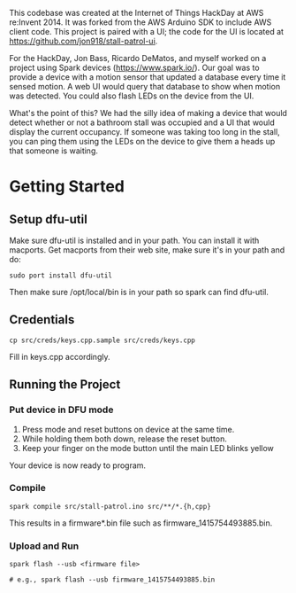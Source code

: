 This codebase was created at the Internet of Things HackDay at AWS re:Invent 2014. It was forked from the AWS Arduino SDK to include AWS client code. This project is paired with a UI; the code for the UI is located at https://github.com/jon918/stall-patrol-ui.

For the HackDay, Jon Bass, Ricardo DeMatos, and myself worked on a project using Spark devices (https://www.spark.io/). Our goal was to provide a device with a motion sensor that updated a database every time it sensed motion. A web UI would query that database to show when motion was detected. You could also flash LEDs on the device from the UI.

What's the point of this? We had the silly idea of making a device that would detect whether or not a bathroom stall was occupied and a UI that would display the current occupancy. If someone was taking too long in the stall, you can ping them using the LEDs on the device to give them a heads up that someone is waiting.

# Getting Started

## Setup dfu-util

Make sure dfu-util is installed and in your path. You can install it with macports. Get macports from their web site, make sure it's in your path and do:

`sudo port install dfu-util`

Then make sure /opt/local/bin is in your path so spark can find dfu-util.

## Credentials

    cp src/creds/keys.cpp.sample src/creds/keys.cpp

Fill in keys.cpp accordingly.

## Running the Project

### Put device in DFU mode

1. Press mode and reset buttons on device at the same time.
1. While holding them both down, release the reset button.
1. Keep your finger on the mode button until the main LED blinks yellow

Your device is now ready to program.

### Compile

    spark compile src/stall-patrol.ino src/**/*.{h,cpp}

This results in a firmware*.bin file such as firmware_1415754493885.bin.

### Upload and Run

    spark flash --usb <firmware file>
    
    # e.g., spark flash --usb firmware_1415754493885.bin
